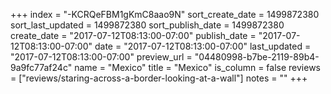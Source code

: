 +++
index = "-KCRQeFBM1gKmC8aao9N"
sort_create_date = 1499872380
sort_last_updated = 1499872380
sort_publish_date = 1499872380
create_date = "2017-07-12T08:13:00-07:00"
publish_date = "2017-07-12T08:13:00-07:00"
date = "2017-07-12T08:13:00-07:00"
last_updated = "2017-07-12T08:13:00-07:00"
preview_url = "04480998-b7be-2119-89b4-9a9fc77af24c"
name = "Mexico"
title = "Mexico"
is_column = false
reviews = ["reviews/staring-across-a-border-looking-at-a-wall"]
notes = ""
+++

